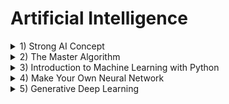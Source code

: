 # Artificial Intelligence

<details><summary>1) Strong AI Concept</summary><p>
  
## Strong AI Concept [_(Alexey Redozubov)_](https://www.youtube.com/user/aldrd/videos)
### [Концепция сильного ИИ](https://www.youtube.com/playlist?list=PLlXPdFJuBl9Mp1hv0-nRvNzc6iPL_-Vp9) _(2019)_
1. [Возможен ли искусственный интеллект?](https://www.youtube.com/watch?v=VJBhH299-Rs)
1. [Что такое сознание и какова его природа?](https://www.youtube.com/watch?v=FDYikQOKKKk)
1. [Возможен ли искусственный интеллект без эмоций?](https://www.youtube.com/watch?v=Pe1MYj7mceI)
1. [Как работает человеческая память?](https://www.youtube.com/watch?v=sf15hC8SuEE)
1. [Трансгуманизм](https://www.youtube.com/watch?v=93DYvd3ar0Q)
### [Логика мышления](https://www.youtube.com/playlist?list=PLW-zkiR1foiacsKeTjtDXJW9jh8JMDDdu) _(2018)_
- [Часть 1: История изучения мозга](https://www.youtube.com/watch?v=fxM8DPx-tcE)
- [Часть 2: Базовые сведения](https://www.youtube.com/watch?v=Hz47QPV-ubI)
- [Часть 3: Новая модель памяти](https://www.youtube.com/watch?v=_JRd_mTYiCo)
- [Часть 4: Смысл информации](https://www.youtube.com/watch?v=D2hywfiPYCI)
- [Часть 5: Миниколонки коры. Обучение в комбинаторном пространстве](https://www.youtube.com/watch?v=rPRHCly1izQ)
- [Часть 6: Контексты и смысл информации. Формирование пространства контекстов](https://www.youtube.com/watch?v=gOXg-zB9w1E)
- [Часть 7: Формальные грамматики. Язык. Вычисления в памяти](https://www.youtube.com/watch?v=5AuM54Aku1E)
- [Часть 8: Поведение. Обучение с подкреплением](https://www.youtube.com/watch?v=BRSbd0AjZVc)
- [Часть 9: Поведение. Анализ пространства возможностей](https://www.youtube.com/watch?v=QaJ0dIQAA-I)
- [Часть 10: Природа эмоций](https://www.youtube.com/watch?v=owpAbTvEuhM)
- [Часть 11: Формирование эмоций](https://www.youtube.com/watch?v=HU9SQYtpc_I)
- [Часть 12: Природа красоты](https://www.youtube.com/watch?v=sPcOjELj828)
- [Часть 13: Природа смешного. Юмор](https://www.youtube.com/watch?v=MmhOL8LTsEw)
- [Часть 14: Сознание](https://www.youtube.com/watch?v=8v8z4Xzt0hc)
### [Логика мышления](https://www.youtube.com/playlist?list=PLe0QmH-WDNYvTbx2EHPT7vuGkM5kaFb1e) _(2012)_
- [Часть 1: Суть обобщения](https://www.youtube.com/watch?v=0v5OwZxox7M)
- [Часть 2: Формирование эмоций](https://www.youtube.com/watch?v=e_CRr89Mdyc)
- [Часть 3: Ассоциативное размытие](https://www.youtube.com/watch?v=nyXrKE6J55A)
- [Часть 4: Трактовка информации](https://www.youtube.com/watch?v=MvMcBb5pkUE)
- [Часть 5: Любовь](https://www.youtube.com/watch?v=nxl63ak9VCo)
- [Часть 6: Красота](https://www.youtube.com/watch?v=TVSMu9Po1D0)
- [Часть 7: Юмор](https://www.youtube.com/watch?v=M3kr__FtZe8)
### Ссылки
1. [Видео канал TrueBrainComputing на сайте "youtube.com"](https://www.youtube.com/channel/UCi7oVz-Vu7jp55Wua6ffyfg/videos)
1. [Видео канал Редозубова на сайте "youtube.com"](https://www.youtube.com/channel/UCFRX06ud1laYdlbeBLe_pcA/videos)
1. [Публикации Моржакова на сайте "habr.com"](https://habr.com/ru/users/vasyutka/posts/)
1. [Публикации Редозубова на сайте "habr.com"](https://habr.com/ru/users/alexeyr/posts/)
1. [Сайт "aboutbrain.ru": Модель мозга от Алексея Редозубова](http://www.aboutbrain.ru/)
1. [Сайт "truebraincomputing.com": Использование технологий мозга для создания сильного ИИ](http://truebraincomputing.com/)

</p></details>
<details><summary>2) The Master Algorithm</summary><p>
  
## [The Master Algorithm](https://www.amazon.com/Master-Algorithm-Ultimate-Learning-Machine-ebook/dp/B012271YB2) _(Pedro Domingos)_

</p></details>
<details><summary>3) Introduction to Machine Learning with Python</summary><p>

## [Introduction to Machine Learning with Python](https://www.amazon.com/Introduction-Machine-Learning-Python-Scientists/dp/1449369413) _(Andreas Muller, Sarah Guido)_

</p></details>
<details><summary>4) Make Your Own Neural Network</summary><p>
  
## [Make Your Own Neural Network](https://www.amazon.com/Make-Your-Own-Neural-Network/dp/1530826608) _(Tariq Rashid)_

</p></details>
<details><summary>5) Generative Deep Learning</summary><p>

## [Generative Deep Learning](https://www.amazon.com/Generative-Deep-Learning-Teaching-Machines/dp/1492041947) _(David Foster)_
- [source code](https://github.com/davidADSP/GDL_code)
- [Learn Python](https://www.learnpython.org/)
- [Hands-On Machine Learning with Scikit-Learn, Keras, and TensorFlow](https://www.amazon.com/Hands-Machine-Learning-Scikit-Learn-TensorFlow/dp/1492032646) _(Aurelien Geron)_
- [Deep Learning with Python](https://www.amazon.com/Deep-Learning-Python-Francois-Chollet/dp/1617294438) _(Francois Chollet)_
- [Papers With Code](https://paperswithcode.com/)
- [Google Colaboratory](https://colab.research.google.com/)

</p></details>
